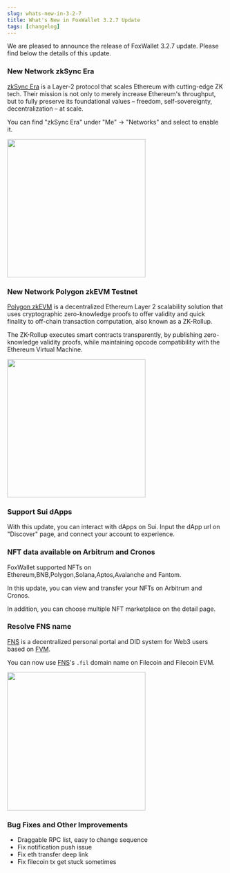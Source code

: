 ```yaml
---
slug: whats-new-in-3-2-7
title: What's New in FoxWallet 3.2.7 Update
tags: [changelog]
---
```


We are pleased to announce the release of FoxWallet 3.2.7 update. Please find below the details of this update.
<!--truncate-->
### New Network zkSync Era
[zkSync Era](https://zksync.io/) is a Layer-2 protocol that scales Ethereum with cutting-edge ZK tech. Their mission is not only to merely increase Ethereum's throughput, but to fully preserve its foundational values – freedom, self-sovereignty, decentralization – at scale.

You can find "zkSync Era" under "Me" -> "Networks" and select to enable it. 

<img src="/img/blog/networks-zksync-era.webp" width="320" />

### New Network Polygon zkEVM Testnet
[Polygon zkEVM](https://polygon.technology/polygon-zkevm) is a decentralized Ethereum Layer 2 scalability solution that uses cryptographic zero-knowledge proofs to offer validity and quick finality to off-chain transaction computation, also known as a ZK-Rollup.

The ZK-Rollup executes smart contracts transparently, by publishing zero-knowledge validity proofs, while maintaining opcode compatibility with the Ethereum Virtual Machine. 

<img src="/img/blog/networks-polygon-zkevm.webp" width="320" />

### Support Sui dApps
With this update, you can interact with dApps on Sui. 
Input the dApp url on "Discover" page, and connect your account to experience.

### NFT data available on Arbitrum and Cronos
FoxWallet supported NFTs on Ethereum,BNB,Polygon,Solana,Aptos,Avalanche and Fantom.

In this update, you can view and transfer your NFTs on Arbitrum and Cronos.

In addition, you can choose multiple NFT marketplace on the detail page.

### Resolve FNS name
[FNS](https://app.fns.space/) is a decentralized personal portal and DID system for Web3 users based on [FVM](https://fvm.filecoin.io/).

You can now use [FNS](https://app.fns.space/)'s `.fil` domain name on Filecoin and Filecoin EVM.  

<img src="/img/blog/fns-fil.webp" width="320" />

### Bug Fixes and Other Improvements
* Draggable RPC list, easy to change sequence
* Fix notification push issue
* Fix eth transfer deep link
* Fix filecoin tx get stuck sometimes